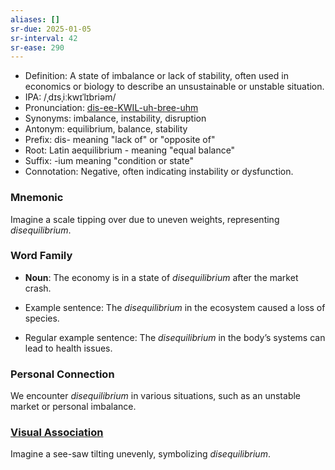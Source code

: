 ```yaml
---
aliases: []
sr-due: 2025-01-05
sr-interval: 42
sr-ease: 290
---
```

- Definition: A state of imbalance or lack of stability, often used in economics or biology to describe an unsustainable or unstable situation.
- IPA: /ˌdɪsˌiːkwɪˈlɪbriəm/
- Pronunciation: [dis-ee-KWIL-uh-bree-uhm](https://www.google.com/search?q=how+to+pronounce+disequilibrium)
- Synonyms: imbalance, instability, disruption
- Antonym: equilibrium, balance, stability
- Prefix: dis- meaning "lack of" or "opposite of"
- Root: Latin aequilibrium - meaning "equal balance"
- Suffix: -ium meaning "condition or state"
- Connotation: Negative, often indicating instability or dysfunction.

### Mnemonic

Imagine a scale tipping over due to uneven weights, representing *disequilibrium*.

### Word Family

- **Noun**: The economy is in a state of *disequilibrium* after the market crash.
  
- Example sentence: The *disequilibrium* in the ecosystem caused a loss of species.
- Regular example sentence: The *disequilibrium* in the body’s systems can lead to health issues.

### Personal Connection

We encounter *disequilibrium* in various situations, such as an unstable market or personal imbalance.

### [Visual Association](https://www.google.com/search?tbm=isch&q=disequilibrium)

Imagine a see-saw tilting unevenly, symbolizing *disequilibrium*.
